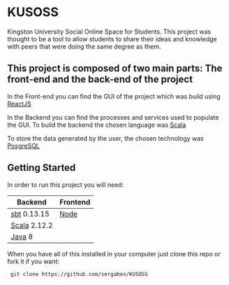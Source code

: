 # KUSOSS

Kingston University Social Online Space for Students.
This project was thought to be a tool to allow students to share their ideas and knowledge with peers that were doing the same degree as them.

## This project is composed of two main parts: The front-end and the back-end of the project

In the Front-end you can find the GUI of the project which was build using [ReactJS](https://reactjs.org/)

In the Backend you can find the processes and services used to populate the GUI. To build the backend the chosen language was [Scala](https://www.scala-lang.org/)

To store the data generated by the user, the chosen technology was [PosgreSQL](https://www.postgresql.org/)

## Getting Started

In order to run this project you will need:

Backend | Frontend
--------|---------
[sbt](https://www.scala-sbt.org/) 0.13.15 | [Node](https://nodejs.org/en/download/)
[Scala](https://www.scala-lang.org/download/) 2.12.2 |
[Java](http://www.oracle.com/technetwork/java/javase/downloads/index.html) 8 |

 When you have all of this installed in your computer just clone this repo or fork it if you want:
 
 ```
  git clone https://github.com/sergaben/KUSOSS
  
 ```
